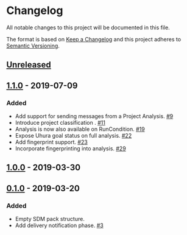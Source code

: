 # Changelog

All notable changes to this project will be documented in this file.

The format is based on [Keep a Changelog](http://keepachangelog.com/)
and this project adheres to [Semantic Versioning](http://semver.org/).

## [Unreleased](https://github.com/atomist/sdm-pack-seed/compare/1.1.0...HEAD)

## [1.1.0](https://github.com/atomist/sdm-pack-seed/compare/1.0.0...1.1.0) - 2019-07-09

### Added

-   Add support for sending messages from a Project Analysis. [#9](https://github.com/atomist/sdm-pack-analysis/issues/9)
-   Introduce project classification . [#11](https://github.com/atomist/sdm-pack-analysis/issues/11)
-   Analysis is now also available on RunCondition. [#19](https://github.com/atomist/sdm-pack-analysis/issues/19)
-   Expose Uhura goal status on full analysis. [#22](https://github.com/atomist/sdm-pack-analysis/issues/22)
-   Add fingerprint support. [#23](https://github.com/atomist/sdm-pack-analysis/issues/23)
-   Incorporate fingerprinting into analysis. [#29](https://github.com/atomist/sdm-pack-analysis/issues/29)

## [1.0.0](https://github.com/atomist/sdm-pack-seed/compare/0.1.0...1.0.0) - 2019-03-30

## [0.1.0](https://github.com/atomist/sdm-pack-seed/tree/0.1.0) - 2019-03-20

### Added

-   Empty SDM pack structure.
-   Add delivery notification phase. [#3](https://github.com/atomist/sdm-pack-analysis/issues/3)
